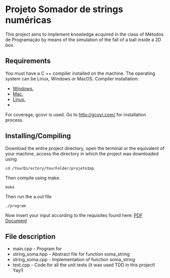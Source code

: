 # Projeto Somador de strings numéricas

This project aims to implement knowledge acquired in the class of Métodos de Programação by means of the simulation of the fall of a ball inside a 2D box.

## Requirements

You must have a C ++ compiler installed on the machine.
The operating system can be Linux, Windows or MacOS.
Compiler installation:
- [Windows.](https://cs.calvin.edu/courses/cs/112/resources/installingEclipse/cygwin/)
- [Mac.](https://www.mkyong.com/mac/how-to-install-gcc-compiler-on-mac-os-x/)
- [Linux.](https://askubuntu.com/questions/348654/how-to-install-g-compiler)
-
For coverage, gcovr is used. Go to http://gcovr.com/ for installation process.

## Installing/Compiling

Download the entire project directory, open the terminal or the equivalent of your machine, access the directory in which the project was downloaded using

```
cd /YourDirectory/YourFolder/projeto1mp
```
Then compile using make.

```
make
```
Then run the a.out file

```
./program
```
Now insert your input according to the requisites found here: [PDF Document](mp_t1.pdf)

## File description

- main.cpp - Program for
- string_soma.hpp - Abstract file for function soma_string
- string_soma.cpp - Implementation of function soma_string
- test.cpp - Code for all the unit tests (it was used TDD in this project! Yay!)
